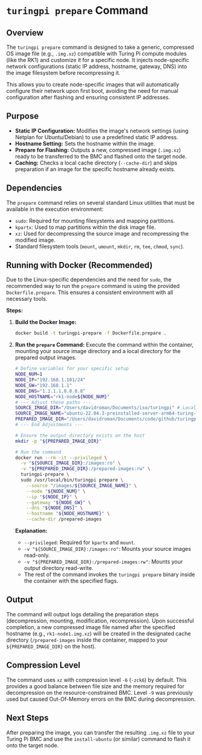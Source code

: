 # `turingpi prepare` Command

## Overview

The `turingpi prepare` command is designed to take a generic, compressed OS image file (e.g., `.img.xz`) compatible with Turing Pi compute modules (like the RK1) and customize it for a specific node. It injects node-specific network configurations (static IP address, hostname, gateway, DNS) into the image filesystem before recompressing it.

This allows you to create node-specific images that will automatically configure their network upon first boot, avoiding the need for manual configuration after flashing and ensuring consistent IP addresses.

## Purpose

- **Static IP Configuration:** Modifies the image's network settings (using Netplan for Ubuntu/Debian) to use a predefined static IP address.
- **Hostname Setting:** Sets the hostname within the image.
- **Prepare for Flashing:** Outputs a new, compressed image (`.img.xz`) ready to be transferred to the BMC and flashed onto the target node.
- **Caching:** Checks a local cache directory (`--cache-dir`) and skips preparation if an image for the specific hostname already exists.

## Dependencies

The `prepare` command relies on several standard Linux utilities that must be available in the execution environment:

- `sudo`: Required for mounting filesystems and mapping partitions.
- `kpartx`: Used to map partitions within the disk image file.
- `xz`: Used for decompressing the source image and recompressing the modified image.
- Standard filesystem tools (`mount`, `umount`, `mkdir`, `rm`, `tee`, `chmod`, `sync`).

## Running with Docker (Recommended)

Due to the Linux-specific dependencies and the need for `sudo`, the recommended way to run the `prepare` command is using the provided `Dockerfile.prepare`. This ensures a consistent environment with all necessary tools.

**Steps:**

1.  **Build the Docker Image:**
    ```bash
    docker build -t turingpi-prepare -f Dockerfile.prepare .
    ```

2.  **Run the `prepare` Command:**
    Execute the command within the container, mounting your source image directory and a local directory for the prepared output images.

    ```bash
    # Define variables for your specific setup
    NODE_NUM=1
    NODE_IP="192.168.1.101/24"
    NODE_GW="192.168.1.1"
    NODE_DNS="1.1.1.1,8.8.8.8"
    NODE_HOSTNAME="rk1-node${NODE_NUM}"
    # --- Adjust these paths ---
    SOURCE_IMAGE_DIR="/Users/davidroman/Documents/iso/turingpi" # Local path to your source images
    SOURCE_IMAGE_NAME="ubuntu-22.04.3-preinstalled-server-arm64-turing-rk1_v1.33.img.xz" # Source image filename
    PREPARED_IMAGE_DIR="/Users/davidroman/Documents/code/github/turingpi/prepared-images" # Local path for output images
    # --- End Adjustments ---

    # Ensure the output directory exists on the host
    mkdir -p "${PREPARED_IMAGE_DIR}"

    # Run the command
    docker run --rm -it --privileged \
      -v "${SOURCE_IMAGE_DIR}:/images:ro" \
      -v "${PREPARED_IMAGE_DIR}:/prepared-images:rw" \
      turingpi-prepare \
      sudo /usr/local/bin/turingpi prepare \
        --source "/images/${SOURCE_IMAGE_NAME}" \
        --node "${NODE_NUM}" \
        --ip "${NODE_IP}" \
        --gateway "${NODE_GW}" \
        --dns "${NODE_DNS}" \
        --hostname "${NODE_HOSTNAME}" \
        --cache-dir /prepared-images
    ```

    **Explanation:**
    *   `--privileged`: Required for `kpartx` and `mount`.
    *   `-v "${SOURCE_IMAGE_DIR}:/images:ro"`: Mounts your source images read-only.
    *   `-v "${PREPARED_IMAGE_DIR}:/prepared-images:rw"`: Mounts your output directory read-write.
    *   The rest of the command invokes the `turingpi prepare` binary inside the container with the specified flags.

## Output

The command will output logs detailing the preparation steps (decompression, mounting, modification, recompression). Upon successful completion, a new compressed image file named after the specified hostname (e.g., `rk1-node1.img.xz`) will be created in the designated cache directory (`/prepared-images` inside the container, mapped to your `${PREPARED_IMAGE_DIR}` on the host).

## Compression Level

The command uses `xz` with compression level `-6` (`-zck6`) by default. This provides a good balance between file size and the memory required for decompression on the resource-constrained BMC. Level `-9` was previously used but caused Out-Of-Memory errors on the BMC during decompression.

## Next Steps

After preparing the image, you can transfer the resulting `.img.xz` file to your Turing Pi BMC and use the `install-ubuntu` (or similar) command to flash it onto the target node. 